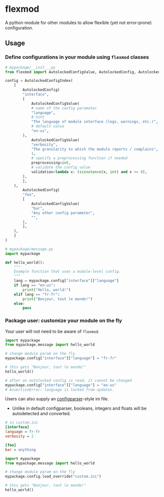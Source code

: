 # flexmod
A python module for other modules to allow flexible (yet not error-prone) configuration.

## Usage

### Define configurations in your module using `flexmod` classes

```python
# mypackage/__init__.py
from flexmod import AutolockedConfigValue, AutolockedConfig, AutolockedConfigIndex

config = AutolockedConfigIndex(
    [
        AutolockedConfig(
	    "interface",
	    [
	    	AutolockedConfigValue(
		    # name of the config paramater
		    "language",
		    # hint
		    "The language of module interface (logs, warnings, etc.)",
		    # default value
		    "en-us",
		),
	    	AutolockedConfigValue(
		    "verbosity",
		    "The granularity to which the module reports / complains",
		    1,
		    # specify a preprocessing function if needed
		    preprocessing=int,
		    # validate the config value
		    validation=lambda x: (isinstance(x, int) and x >= 0),
		),
	    ],
	),
        AutolockedConfig(
	    "foo",
	    [
	    	AutolockedConfigValue(
		    "bar",
		    "Any other config parameter",
		    "",
		),
	    ],
	),
    ]
)
```

```python
# mypackage/message.py
import mypackage

def hello_world():
    """
    Example function that uses a module-level config.
    """
    lang = mypackage.config["interface"]["language"]
    if lang == "en-us":
        print("Hello, world!")
    elif lang == "fr-fr":
        print("Bonjour, tout le monde!")
    else:
        pass
```

### Package user: customize your module on the fly

Your user will not need to be aware of `flexmod`.

```python
import mypackage
from mypackage.message import hello_world

# change module param on the fly
mypackage.config["interface"]["language"] = "fr-fr"

# this gets "Bonjour, tout le monde!"
hello_world()

# after an autolocked config is read, it cannot be changed
mypackage.config["interface"]["language"] = "en-us"
# AssertionError: language is locked from updates.
```

Users can also supply an [configparser](https://docs.python.org/3/library/configparser.html)-style ini file.

-   Unlike in default configparser, booleans, integers and floats will be autodetected and converted.

```ini
# in custom.ini
[interface]
language = fr-fr
verbosity = 2

[foo]
bar = anything
```

```python
import mypackage
from mypackage.message import hello_world

# change module param on the fly
mypackage.config.load_override("custom.ini")

# this gets "Bonjour, tout le monde!"
hello_world()
```

